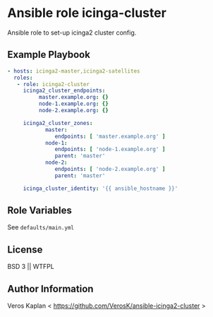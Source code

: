 # Ansible role icinga-cluster

Ansible role to set-up icinga2 cluster config.

## Example Playbook

```yaml
- hosts: icinga2-master,icinga2-satellites
  roles:
   - role: icinga2-cluster
     icinga2_cluster_endpoints:
          master.example.org: {}
          node-1.example.org: {}
          node-2.example.org: {}

     icinga2_cluster_zones:
            master:
               endpoints: [ 'master.example.org' ]
            node-1:
               endpoints: [ 'node-1.example.org' ]
               parent: 'master'
            node-2:
               endpoints: [ 'node-2.example.org' ]
               parent: 'master'

     icinga_cluster_identity: '{{ ansible_hostname }}'
```

## Role Variables

See `defaults/main.yml`

## License

BSD 3 || WTFPL

## Author Information

Veros Kaplan < https://github.com/VerosK/ansible-icinga2-cluster >
